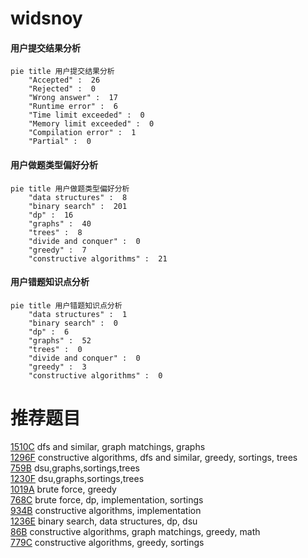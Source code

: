 # widsnoy

<!-- tabs:start -->



#### **用户提交结果分析**

```mermaid
pie title 用户提交结果分析
    "Accepted" :  26
    "Rejected" :  0
    "Wrong answer" :  17
    "Runtime error" :  6
    "Time limit exceeded" :  0
    "Memory limit exceeded" :  0
    "Compilation error" :  1
    "Partial" :  0
```

#### **用户做题类型偏好分析**

```mermaid
pie title 用户做题类型偏好分析
    "data structures" :  8
    "binary search" :  201
    "dp" :  16
    "graphs" :  40
    "trees" :  8
    "divide and conquer" :  0
    "greedy" :  7
    "constructive algorithms" :  21
```
#### **用户错题知识点分析**

```mermaid
pie title 用户错题知识点分析
    "data structures" :  1
    "binary search" :  0
    "dp" :  6
    "graphs" :  52
    "trees" :  0
    "divide and conquer" :  0
    "greedy" :  3
    "constructive algorithms" :  0
```



<!-- tabs:end -->
# 推荐题目
[1510C](https://codeforces.com/contest/1510/problem/C)		dfs and similar,
                        graph matchings,
                        graphs		  
[1296F](https://codeforces.com/contest/1296/problem/F)		constructive algorithms,
                        dfs and similar,
                        greedy,
                        sortings,
                        trees		  
[759B](https://codeforces.com/contest/759/problem/B)		dsu,graphs,sortings,trees		  
[1230F](https://codeforces.com/contest/1230/problem/F)		dsu,graphs,sortings,trees		  
[1019A](https://codeforces.com/contest/1019/problem/A)		brute force,
                        greedy		  
[768C](https://codeforces.com/contest/768/problem/C)		brute force,
                        dp,
                        implementation,
                        sortings		  
[934B](https://codeforces.com/contest/934/problem/B)		constructive algorithms,
                        implementation		  
[1236E](https://codeforces.com/contest/1236/problem/E)		binary search,
                        data structures,
                        dp,
                        dsu		  
[86B](https://codeforces.com/contest/86/problem/B)		constructive algorithms,
                        graph matchings,
                        greedy,
                        math		  
[779C](https://codeforces.com/contest/779/problem/C)		constructive algorithms,
                        greedy,
                        sortings		  
